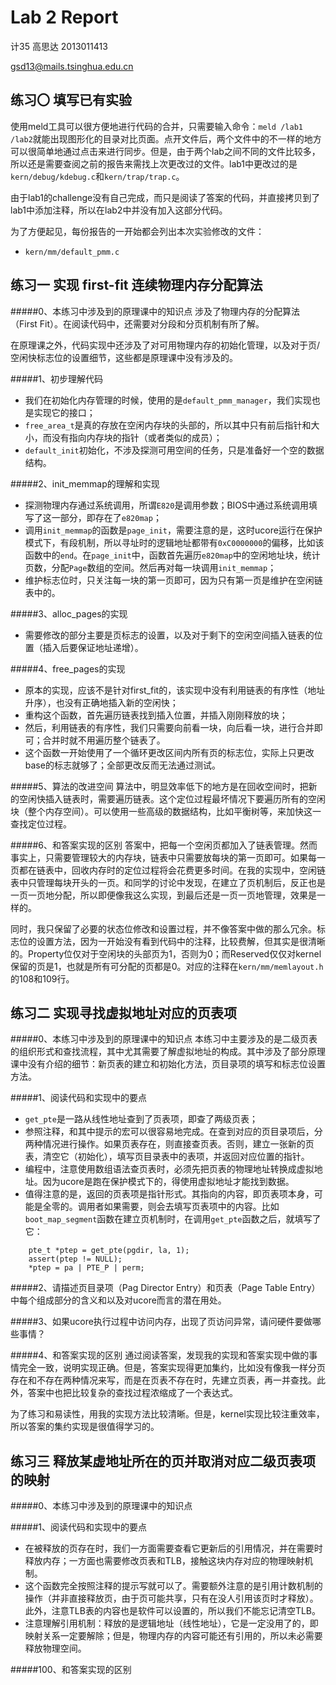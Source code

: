 # Lab 2 Report
计35 高思达 2013011413

gsd13@mails.tsinghua.edu.cn

## 练习〇 填写已有实验
使用meld工具可以很方便地进行代码的合并，只需要输入命令：`meld /lab1 /lab2`就能出现图形化的目录对比页面。点开文件后，两个文件中的不一样的地方可以很简单地通过点击来进行同步。但是，由于两个lab之间不同的文件比较多，所以还是需要查阅之前的报告来需找上次更改过的文件。lab1中更改过的是`kern/debug/kdebug.c`和`kern/trap/trap.c`。

由于lab1的challenge没有自己完成，而只是阅读了答案的代码，并直接拷贝到了lab1中添加注释，所以在lab2中并没有加入这部分代码。

为了方便起见，每份报告的一开始都会列出本次实验修改的文件：

* `kern/mm/default_pmm.c`


## 练习一 实现 first-fit 连续物理内存分配算法
#####0、本练习中涉及到的原理课中的知识点
涉及了物理内存的分配算法（First Fit）。在阅读代码中，还需要对分段和分页机制有所了解。

在原理课之外，代码实现中还涉及了对可用物理内存的初始化管理，以及对于页/空闲快标志位的设置细节，这些都是原理课中没有涉及的。

#####1、初步理解代码
* 我们在初始化内存管理的时候，使用的是`default_pmm_manager`，我们实现也是实现它的接口；
* `free_area_t`是真的存放在空闲内存块的头部的，所以其中只有前后指针和大小，而没有指向内存块的指针（或者类似的成员）；
* `default_init`初始化，不涉及探测可用空间的任务，只是准备好一个空的数据结构。

#####2、init\_memmap的理解和实现
* 探测物理内存通过系统调用，所谓`E820`是调用参数；BIOS中通过系统调用填写了这一部分，即存在了`e820map`；
* 调用`init_memmap`的函数是`page_init`，需要注意的是，这时ucore运行在保护模式下，有段机制，所以寻址时的逻辑地址都带有`0xC0000000`的偏移，比如该函数中的`end`。在`page_init`中，函数首先遍历`e820map`中的空闲地址块，统计页数，分配`Page`数组的空间。然后再对每一块调用`init_memmap`；
* 维护标志位时，只关注每一块的第一页即可，因为只有第一页是维护在空闲链表中的。

#####3、alloc\_pages的实现
* 需要修改的部分主要是页标志的设置，以及对于剩下的空闲空间插入链表的位置（插入后要保证地址递增）。

#####4、free\_pages的实现
* 原本的实现，应该不是针对first_fit的，该实现中没有利用链表的有序性（地址升序），也没有正确地插入新的空闲快；
* 重构这个函数，首先遍历链表找到插入位置，并插入刚刚释放的块；
* 然后，利用链表的有序性，我们只需要向前看一块，向后看一块，进行合并即可；合并时就不用遍历整个链表了。
* 这个函数一开始使用了一个循环更改区间内所有页的标志位，实际上只更改base的标志就够了；全部更改反而无法通过测试。

#####5、算法的改进空间
算法中，明显效率低下的地方是在回收空间时，把新的空闲快插入链表时，需要遍历链表。这个定位过程最坏情况下要遍历所有的空闲块（整个内存空间）。可以使用一些高级的数据结构，比如平衡树等，来加快这一查找定位过程。

#####6、和答案实现的区别
答案中，把每一个空闲页都加入了链表管理。然而事实上，只需要管理较大的内存块，链表中只需要放每块的第一页即可。如果每一页都在链表中，回收内存时的定位过程将会花费更多时间。在我的实现中，空闲链表中只管理每块开头的一页。和同学的讨论中发现，在建立了页机制后，反正也是一页一页地分配，所以即便像我这么实现，到最后还是一页一页地管理，效果是一样的。

同时，我只保留了必要的状态位修改和设置过程，并不像答案中做的那么冗余。标志位的设置方法，因为一开始没有看到代码中的注释，比较费解，但其实是很清晰的。Property位仅对于空闲块的头部页为1，否则为0；而Reserved仅仅对kernel保留的页是1，也就是所有可分配的页都是0。对应的注释在`kern/mm/memlayout.h`的108和109行。


## 练习二 实现寻找虚拟地址对应的页表项
#####0、本练习中涉及到的原理课中的知识点
本练习中主要涉及的是二级页表的组织形式和查找流程，其中尤其需要了解虚拟地址的构成。其中涉及了部分原理课中没有介绍的细节：新页表的建立和初始化方法，页目录项的填写和标志位设置方法。

#####1、阅读代码和实现中的要点
* `get_pte`是一路从线性地址查到了页表项，即查了两级页表；
* 参照注释，和其中提示的宏可以很容易地完成。在查到对应的页目录项后，分两种情况进行操作。如果页表存在，则直接查页表。否则，建立一张新的页表，清空它（初始化），填写页目录表中的表项，并返回对应位置的指针。
* 编程中，注意使用数组语法查页表时，必须先把页表的物理地址转换成虚拟地址。因为ucore是跑在保护模式下的，得使用虚拟地址才能找到数据。
* 值得注意的是，返回的页表项是指针形式。其指向的内容，即页表项本身，可能是全零的。调用者如果需要，则会去填写页表项中的内容。比如`boot_map_segment`函数在建立页机制时，在调用`get_pte`函数之后，就填写了它：

```
    pte_t *ptep = get_pte(pgdir, la, 1);
    assert(ptep != NULL);
    *ptep = pa | PTE_P | perm;
```

#####2、请描述页目录项（Pag Director Entry）和页表（Page Table Entry）中每个组成部分的含义和以及对ucore而言的潜在用处。


#####3、如果ucore执行过程中访问内存，出现了页访问异常，请问硬件要做哪些事情？

#####4、和答案实现的区别
通过阅读答案，发现我的实现和答案实现中做的事情完全一致，说明实现正确。但是，答案实现得更加集约，比如没有像我一样分页存在和不存在两种情况来写，而是在页表不存在时，先建立页表，再一并查找。此外，答案中也把比较复杂的查找过程浓缩成了一个表达式。

为了练习和易读性，用我的实现方法比较清晰。但是，kernel实现比较注重效率，所以答案的集约实现是很值得学习的。


## 练习三 释放某虚地址所在的页并取消对应二级页表项的映射
#####0、本练习中涉及到的原理课中的知识点


#####1、阅读代码和实现中的要点
* 在被释放的页存在时，我们一方面需要查看它更新后的引用情况，并在需要时释放内存；一方面也需要修改页表和TLB，接触这块内存对应的物理映射机制。
* 这个函数完全按照注释的提示写就可以了。需要额外注意的是引用计数机制的操作（并非直接释放页，由于页可能共享，只有在没人引用该页时才释放）。此外，注意TLB表的内容也是软件可以设置的，所以我们不能忘记清空TLB。
* 注意理解引用机制：释放的是逻辑地址（线性地址），它是一定没用了的，即映射关系一定要解除；但是，物理内存的内容可能还有引用的，所以未必需要释放物理空间。


#####100、和答案实现的区别
